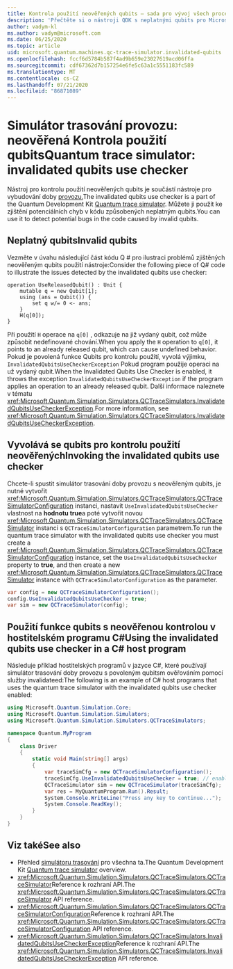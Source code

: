 ```yaml
---
title: Kontrola použití neověřených qubits – sada pro vývoj všech procesorů
description: 'Přečtěte si o nástroji QDK s neplatnými qubits pro Microsoft, který používá simulátor trasování doby provozu ke kontrole kódu Q # pro potenciálně neplatnou qubits.'
author: vadym-kl
ms.author: vadym@microsoft.com
ms.date: 06/25/2020
ms.topic: article
uid: microsoft.quantum.machines.qc-trace-simulator.invalidated-qubits
ms.openlocfilehash: fccf6d5784b587f4ad9b659e23027619acd06ffa
ms.sourcegitcommit: cdf67362d7b157254e6fe5c63a1c5551183fc589
ms.translationtype: MT
ms.contentlocale: cs-CZ
ms.lasthandoff: 07/21/2020
ms.locfileid: "86871089"
---
```

# <a name="quantum-trace-simulator-invalidated-qubits-use-checker"></a><span data-ttu-id="a12ad-103">Simulátor trasování provozu: neověřená Kontrola použití qubits</span><span class="sxs-lookup"><span data-stu-id="a12ad-103">Quantum trace simulator: invalidated qubits use checker</span></span>

<span data-ttu-id="a12ad-104">Nástroj pro kontrolu použití neověřených qubits je součástí nástroje pro vybudování doby [provozu.](xref:microsoft.quantum.machines.qc-trace-simulator.intro)</span><span class="sxs-lookup"><span data-stu-id="a12ad-104">The invalidated qubits use checker is a part of the Quantum Development Kit [Quantum trace simulator](xref:microsoft.quantum.machines.qc-trace-simulator.intro).</span></span> <span data-ttu-id="a12ad-105">Můžete ji použít ke zjištění potenciálních chyb v kódu způsobených neplatným qubits.</span><span class="sxs-lookup"><span data-stu-id="a12ad-105">You can use it to detect potential bugs in the code caused by invalid qubits.</span></span> 

## <a name="invalid-qubits"></a><span data-ttu-id="a12ad-106">Neplatný qubits</span><span class="sxs-lookup"><span data-stu-id="a12ad-106">Invalid qubits</span></span>

<span data-ttu-id="a12ad-107">Vezměte v úvahu následující část kódu Q # pro ilustraci problémů zjištěných neověřeným qubits použití nástroje:</span><span class="sxs-lookup"><span data-stu-id="a12ad-107">Consider the following piece of Q# code to illustrate the issues detected by the invalidated qubits use checker:</span></span>

```qsharp
operation UseReleasedQubit() : Unit {
    mutable q = new Qubit[1];
    using (ans = Qubit()) {
        set q w/= 0 <- ans;
    }
    H(q[0]);
}
```

<span data-ttu-id="a12ad-108">Při použití `H` operace na `q[0]` , odkazuje na již vydaný qubit, což může způsobit nedefinované chování.</span><span class="sxs-lookup"><span data-stu-id="a12ad-108">When you apply the `H` operation to `q[0]`, it points to an already released qubit, which can cause undefined behavior.</span></span> <span data-ttu-id="a12ad-109">Pokud je povolená funkce Qubits pro kontrolu použití, vyvolá výjimku, `InvalidatedQubitsUseCheckerException` Pokud program použije operaci na už vydaný qubit.</span><span class="sxs-lookup"><span data-stu-id="a12ad-109">When the Invalidated Qubits Use Checker is enabled, it throws the exception `InvalidatedQubitsUseCheckerException` if the program applies an operation to an already released qubit.</span></span> <span data-ttu-id="a12ad-110">Další informace naleznete v tématu <xref:Microsoft.Quantum.Simulation.Simulators.QCTraceSimulators.InvalidatedQubitsUseCheckerException>.</span><span class="sxs-lookup"><span data-stu-id="a12ad-110">For more information, see <xref:Microsoft.Quantum.Simulation.Simulators.QCTraceSimulators.InvalidatedQubitsUseCheckerException>.</span></span>

## <a name="invoking-the-invalidated-qubits-use-checker"></a><span data-ttu-id="a12ad-111">Vyvolává se qubits pro kontrolu použití neověřených</span><span class="sxs-lookup"><span data-stu-id="a12ad-111">Invoking the invalidated qubits use checker</span></span>

<span data-ttu-id="a12ad-112">Chcete-li spustit simulátor trasování doby provozu s neověřeným qubits, je nutné vytvořit <xref:Microsoft.Quantum.Simulation.Simulators.QCTraceSimulators.QCTraceSimulatorConfiguration> instanci, nastavit `UseInvalidatedQubitsUseChecker` vlastnost na **hodnotu true**a poté vytvořit novou <xref:Microsoft.Quantum.Simulation.Simulators.QCTraceSimulators.QCTraceSimulator> instanci s `QCTraceSimulatorConfiguration` parametrem.</span><span class="sxs-lookup"><span data-stu-id="a12ad-112">To run the quantum trace simulator with the invalidated qubits use checker you must create a <xref:Microsoft.Quantum.Simulation.Simulators.QCTraceSimulators.QCTraceSimulatorConfiguration> instance, set the `UseInvalidatedQubitsUseChecker` property to **true**, and then create a new <xref:Microsoft.Quantum.Simulation.Simulators.QCTraceSimulators.QCTraceSimulator> instance with `QCTraceSimulatorConfiguration` as the parameter.</span></span> 

```csharp
var config = new QCTraceSimulatorConfiguration();
config.UseInvalidatedQubitsUseChecker = true;
var sim = new QCTraceSimulator(config);
```


## <a name="using-the-invalidated-qubits-use-checker-in-a-c-host-program"></a><span data-ttu-id="a12ad-113">Použití funkce qubits s neověřenou kontrolou v hostitelském programu C#</span><span class="sxs-lookup"><span data-stu-id="a12ad-113">Using the invalidated qubits use checker in a C# host program</span></span>

<span data-ttu-id="a12ad-114">Následuje příklad hostitelských programů v jazyce C#, které používají simulátor trasování doby provozu s povoleným qubitsm ověřováním pomocí služby invalidateed:</span><span class="sxs-lookup"><span data-stu-id="a12ad-114">The following is an example of C# host programs that uses the quantum trace simulator with the invalidated qubits use checker enabled:</span></span> 

```csharp
using Microsoft.Quantum.Simulation.Core;
using Microsoft.Quantum.Simulation.Simulators;
using Microsoft.Quantum.Simulation.Simulators.QCTraceSimulators;

namespace Quantum.MyProgram
{
    class Driver
    {
        static void Main(string[] args)
        {
            var traceSimCfg = new QCTraceSimulatorConfiguration();
            traceSimCfg.UseInvalidatedQubitsUseChecker = true; // enables UseInvalidatedQubitsUseChecker
            QCTraceSimulator sim = new QCTraceSimulator(traceSimCfg);
            var res = MyQuantumProgram.Run().Result;
            System.Console.WriteLine("Press any key to continue...");
            System.Console.ReadKey();
        }
    }
}
```

## <a name="see-also"></a><span data-ttu-id="a12ad-115">Viz také</span><span class="sxs-lookup"><span data-stu-id="a12ad-115">See also</span></span>

- <span data-ttu-id="a12ad-116">Přehled [simulátoru trasování](xref:microsoft.quantum.machines.qc-trace-simulator.intro) pro všechna ta.</span><span class="sxs-lookup"><span data-stu-id="a12ad-116">The Quantum Development Kit [Quantum trace simulator](xref:microsoft.quantum.machines.qc-trace-simulator.intro) overview.</span></span>
- <span data-ttu-id="a12ad-117"><xref:Microsoft.Quantum.Simulation.Simulators.QCTraceSimulators.QCTraceSimulator>Reference k rozhraní API.</span><span class="sxs-lookup"><span data-stu-id="a12ad-117">The <xref:Microsoft.Quantum.Simulation.Simulators.QCTraceSimulators.QCTraceSimulator> API reference.</span></span>
- <span data-ttu-id="a12ad-118"><xref:Microsoft.Quantum.Simulation.Simulators.QCTraceSimulators.QCTraceSimulatorConfiguration>Reference k rozhraní API.</span><span class="sxs-lookup"><span data-stu-id="a12ad-118">The <xref:Microsoft.Quantum.Simulation.Simulators.QCTraceSimulators.QCTraceSimulatorConfiguration> API reference.</span></span>
- <span data-ttu-id="a12ad-119"><xref:Microsoft.Quantum.Simulation.Simulators.QCTraceSimulators.InvalidatedQubitsUseCheckerException>Reference k rozhraní API.</span><span class="sxs-lookup"><span data-stu-id="a12ad-119">The <xref:Microsoft.Quantum.Simulation.Simulators.QCTraceSimulators.InvalidatedQubitsUseCheckerException> API reference.</span></span>